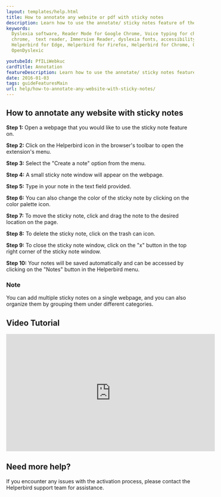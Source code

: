 ```yaml
---
layout: templates/help.html
title: How to annotate any website or pdf with sticky notes
description: Learn how to use the annotate/ sticky notes feature of the Helperbird browser extension.
keywords:
  Dyslexia software, Reader Mode for Google Chrome, Voice typing for chrome, Text to speech for
  chrome,  text reader, Immersive Reader, dyslexia fonts, accessibility software, dyslexia software,
  Helperbird for Edge, Helperbird for Firefox, Helperbird for Chrome, Opendyslexic for Chrome,
  OpenDyslexic

youtubeId: PfILiWebkuc
cardTitle: Annotation
featureDescription: Learn how to use the annotate/ sticky notes feature of the Helperbird browser extension.
date: 2016-01-03
tags: guideFeaturesMain
url: help/how-to-annotate-any-website-with-sticky-notes/
---
```



## How to annotate any website with sticky notes

**Step 1:** Open a webpage that you would like to use the sticky note feature on.

**Step 2:** Click on the Helperbird icon in the browser's toolbar to open the extension's menu.

**Step 3:** Select the "Create a note" option from the menu.

**Step 4:** A small sticky note window will appear on the webpage.

**Step 5:** Type in your note in the text field provided.

**Step 6:** You can also change the color of the sticky note by clicking on the color palette icon.

**Step 7:** To move the sticky note, click and drag the note to the desired location on the page.

**Step 8:** To delete the sticky note, click on the trash can icon.

**Step 9:** To close the sticky note window, click on the "x" button in the top right corner of the sticky note window.

**Step 10:** Your notes will be saved automatically and can be accessed by clicking on the "Notes" button in the Helperbird menu.


### Note
You can add multiple sticky notes on a single webpage, and you can also organize them by grouping them under different categories.





## Video Tutorial
<div class="aspect-w-16 aspect-h-9">

<iframe width="560" height="315"  src="https://www.youtube-nocookie.com/embed/jX3vbq5GD5k" title="YouTube video player" frameborder="0" allow="accelerometer; autoplay; clipboard-write; encrypted-media; gyroscope; picture-in-picture" allowfullscreen></iframe>
</div>


## Need more help?

If you encounter any issues with the activation process, please contact the Helperbird support team for assistance.

